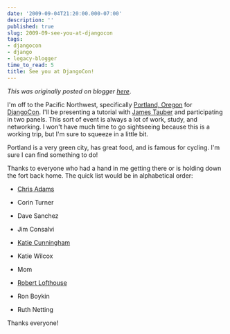 ```yaml
---
date: '2009-09-04T21:20:00.000-07:00'
description: ''
published: true
slug: 2009-09-see-you-at-djangocon
tags:
- djangocon
- django
- legacy-blogger
time_to_read: 5
title: See you at DjangoCon!
---
```


*This was originally posted on blogger [here](https://pydanny.blogspot.com/2009/09/see-you-at-djangocon.html)*.

I'm off to the Pacific Northwest, specifically [Portland, Oregon](https://en.wikipedia.org/wiki/Portland_Oregon) for [DjangoCon](https://djangocon.org/). I'll be presenting a tutorial with [James Tauber](https://jtauber.com/) and participating in two panels. This sort of event is always a lot of work, study, and networking. I won't have much time to go sightseeing because this is a working trip, but I'm sure to squeeze in a little bit.

Portland is a very green city, has great food, and is famous for cycling. I'm sure I can find something to do!

Thanks to everyone who had a hand in me getting there or is holding down the fort back home. The quick list would be in alphabetical order:


- [Chris Adams](https://improbable.org/chris)
- Corin Turner
- Dave Sanchez
- Jim Consalvi

- [Katie Cunningham](https://elephantangelchild.blogspot.com/)
- Katie Wilcox

- Mom
- [Robert Lofthouse](https://djangopeople.net/siudesign/)
- Ron Boykin
- Ruth Netting 

Thanks everyone!